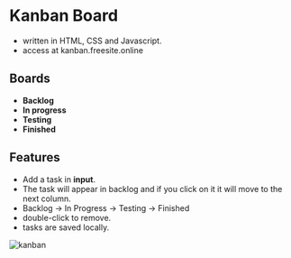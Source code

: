 # Kanban Board
- written in HTML, CSS and Javascript.
- access at kanban.freesite.online

## Boards
- **Backlog**
- **In progress**
- **Testing**
- **Finished**

## Features
- Add a task in **input**.
- The task will appear in backlog and if you click on it it will move to the next column.
- Backlog -> In Progress -> Testing -> Finished
- double-click to remove.
- tasks are saved locally.

![kanban](https://github.com/user-attachments/assets/98e93f75-ad10-4ce5-9522-4bef71b5372a)
